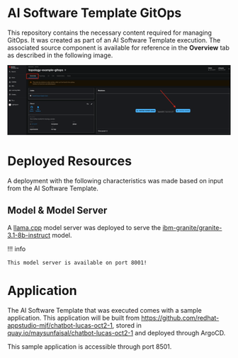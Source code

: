 # **AI Software Template GitOps**

This repository contains the necessary content required for managing GitOps. It was created as part of an AI Software Template execution. The associated source component is available for reference in the **Overview** tab as described in the following image.

![Overview Tab](./images/overview-dependency.png)

# **Deployed Resources**

A deployment with the following characteristics was made based on input from the AI Software Template.

## **Model & Model Server**

A [llama.cpp]( https://github.com/redhat-ai-dev/developer-images/tree/main/model-servers/llamacpp_python/0.3.8) model server was deployed to serve the [ibm-granite/granite-3.1-8b-instruct](https://huggingface.co/ibm-granite/granite-3.1-8b-instruct) model.

!!! info

    This model server is available on port 8001!

# **Application**

The AI Software Template that was executed comes with a sample application. This application will be built from https://github.com/redhat-appstudio-mjf/chatbot-lucas-oct2-1, stored in [quay.io/maysunfaisal/chatbot-lucas-oct2-1](https://quay.io/maysunfaisal/chatbot-lucas-oct2-1) and deployed through ArgoCD. 

This sample application is accessible through port 8501.